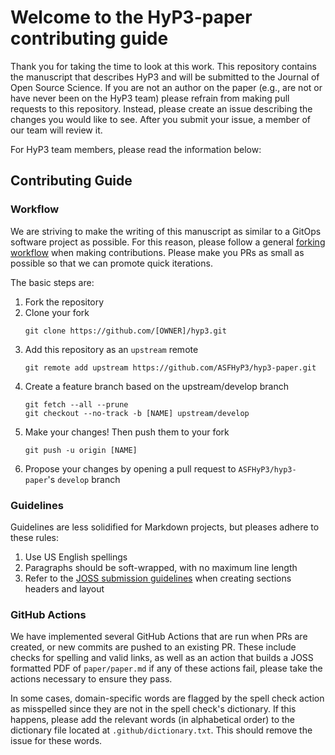 # Welcome to the HyP3-paper contributing guide
Thank you for taking the time to look at this work. This repository contains the manuscript that describes HyP3 and will be submitted to the Journal of Open Source Science. If you are not an author on the paper (e.g., are not or have never been on the HyP3 team) please refrain from making pull requests to this repository. Instead, please create an issue describing the changes you would like to see. After you submit your issue, a member of our team will review it.

For HyP3 team members, please read the information below:

## Contributing Guide

### Workflow
We are striving to make the writing of this manuscript as similar to a GitOps software project as possible. For this reason, please follow a general [forking workflow](https://www.atlassian.com/git/tutorials/comparing-workflows/forking-workflow) when making contributions. Please make you PRs as small as possible so that we can promote quick iterations.

The basic steps are:
1. Fork the repository
2. Clone your fork
   ```
   git clone https://github.com/[OWNER]/hyp3.git
   ```
3. Add this repository as an `upstream` remote
   ```
   git remote add upstream https://github.com/ASFHyP3/hyp3-paper.git
   ```  
4. Create a feature branch based on the upstream/develop branch
   ```
   git fetch --all --prune
   git checkout --no-track -b [NAME] upstream/develop
   ```
5. Make your changes! Then push them to your fork
   ```
   git push -u origin [NAME]
   ```
6. Propose your changes by opening a pull request to `ASFHyP3/hyp3-paper`'s `develop` branch

### Guidelines
Guidelines are less solidified for Markdown projects, but pleases adhere to these rules:

1. Use US English spellings
2. Paragraphs should be soft-wrapped, with no maximum line length
3. Refer to the [JOSS submission guidelines](https://joss.readthedocs.io/en/latest/submitting.html) when creating sections headers and layout

### GitHub Actions
We have implemented several GitHub Actions that are run when PRs are created, or new commits are pushed to an existing PR. These include checks for spelling and valid links, as well as an action that builds a JOSS formatted PDF of `paper/paper.md` if any of these actions fail, please take the actions necessary to ensure they pass.

In some cases, domain-specific words are flagged by the spell check action as misspelled since they are not in the spell check's dictionary. If this happens, please add the relevant words (in alphabetical order) to the dictionary file located at `.github/dictionary.txt`. This should remove the issue for these words.

